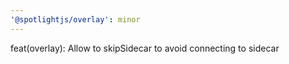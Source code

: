 ```yaml
---
'@spotlightjs/overlay': minor
---
```


feat(overlay): Allow to skipSidecar to avoid connecting to sidecar
